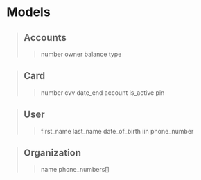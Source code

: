 # Models

> ## Accounts
> > number
> > owner
> > balance
> > type

> ## Card
> > number
> > cvv
> > date_end
> > account
> > is_active
> > pin

> ## User
> > first_name
> > last_name
> > date_of_birth
> > iin
> > phone_number

> ## Organization
> > name
> > phone_numbers[]
